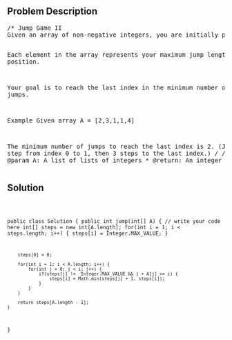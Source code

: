 <!--
<style>
  body { font-family: Arial, sans-serif; }
  .container { max-width: 400px; margin: 50px; padding: 10px; }
  .comment-block { background-color: #f9f9f9; padding: 10px; border-left: 5px solid #ccc; max-width: 400px; margin: 50px; overflow-wrap: break-word; white-space: pre-wrap; }
  .code-block { background-color: #f4f4f4; padding: 10px; border: 1px solid #ddd; }
</style>
-->

<div class='container'>
<h2>Problem Description</h2>
<div class='comment-block'>
<pre>
/* Jump Game II
Given an array of non-negative integers, you are initially positioned at the first index of the array.

Each element in the array represents your maximum jump length at that position.

Your goal is to reach the last index in the minimum number of jumps.

Example
Given array A = [2,3,1,1,4]

The minimum number of jumps to reach the last index is 2. (Jump 1 step from index 0 to 1, then 3 steps to the last index.)
*/
    /**
     * @param A: A list of lists of integers
     * @return: An integer
     */
</pre>
</div>

<h2>Solution</h2>
<div class='code-block'>
<pre><code class='language-java'>

public class Solution {
    public int jump(int[] A) {
        // write your code here
        int[] steps = new int[A.length];
        for(int i = 1; i < steps.length; i++) {
            steps[i] = Integer.MAX_VALUE;
        }
        
        steps[0] = 0;
        
        for(int i = 1; i < A.length; i++) {
            for(int j = 0; j < i; j++) {
                if(steps[j] !=  Integer.MAX_VALUE && j + A[j] >= i) {
                    steps[i] = Math.min(steps[j] + 1, steps[i]);
                }
            }
        }
        
        return steps[A.length - 1];
    }
}
</code></pre>
</div>
</div>
